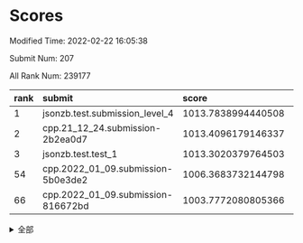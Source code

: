 # Scores

Modified Time: 2022-02-22 16:05:38

Submit Num: 207

All Rank Num: 239177

| rank |               submit               |       score        |       sigma        | pk_num |
| :--- | :--------------------------------- | :----------------- | :----------------- | :----- |
| 1    | jsonzb.test.submission_level_4     | 1013.7838994440508 | 0.8082830399517056 | 4623   |
| 2    | cpp.21_12_24.submission-2b2ea0d7   | 1013.4096179146337 | 0.8057847556574896 | 4620   |
| 3    | jsonzb.test.test_1                 | 1013.3020379764503 | 0.8212116373878814 | 4622   |
| 54   | cpp.2022_01_09.submission-5b0e3de2 | 1006.3683732144798 | 0.7370551363265707 | 4623   |
| 66   | cpp.2022_01_09.submission-816672bd | 1003.7772080805366 | 0.7132102010711655 | 4622   |


<details>
<summary>全部</summary>

| rank |                 submit                 |       score        |       sigma        | pk_num |
| :--- | :------------------------------------- | :----------------- | :----------------- | :----- |
| 1    | jsonzb.test.submission_level_4         | 1013.7838994440508 | 0.8082830399517056 | 4623   |
| 2    | cpp.21_12_24.submission-2b2ea0d7       | 1013.4096179146337 | 0.8057847556574896 | 4620   |
| 3    | jsonzb.test.test_1                     | 1013.3020379764503 | 0.8212116373878814 | 4622   |
| 4    | gobigger.level_3.submission_level_3_34 | 1011.7824308844854 | 0.7909128568623802 | 4622   |
| 5    | gobigger.level_3.submission_level_3_30 | 1011.2431173986215 | 0.7848228854659466 | 4621   |
| 6    | gobigger.level_3.submission_level_3_48 | 1011.0672551740516 | 0.7845007903624178 | 4622   |
| 7    | gobigger.level_3.submission_level_3_11 | 1011.024882310917  | 0.7547691068668416 | 4616   |
| 8    | gobigger.level_3.submission_level_3_44 | 1010.8692723755585 | 0.7643777806849089 | 4619   |
| 9    | gobigger.level_3.submission_level_3_20 | 1010.8495723641215 | 0.7459887188127635 | 4619   |
| 10   | gobigger.level_3.submission_level_3_49 | 1010.7596368369046 | 0.7617069490166666 | 4619   |
| 11   | gobigger.level_3.submission_level_3_7  | 1010.7315245628367 | 0.7619817434159898 | 4627   |
| 12   | gobigger.level_3.submission_level_3_21 | 1010.6181509016892 | 0.7388764073586672 | 4617   |
| 13   | gobigger.level_3.submission_level_3_9  | 1010.5999490403146 | 0.7710137087708729 | 4622   |
| 14   | gobigger.level_3.submission_level_3_35 | 1010.5585010725621 | 0.7895862390200823 | 4625   |
| 15   | gobigger.level_3.submission_level_3_32 | 1010.423630636465  | 0.762714275048257  | 4616   |
| 16   | gobigger.level_3.submission_level_3_41 | 1010.2744021309991 | 0.74624780214051   | 4623   |
| 17   | gobigger.level_3.submission_level_3_17 | 1010.21980534183   | 0.7931641079481849 | 4623   |
| 18   | gobigger.level_3.submission_level_3_6  | 1010.193501210374  | 0.771853260297596  | 4621   |
| 19   | gobigger.level_3.submission_level_3_18 | 1010.1814660039774 | 0.7390827537063075 | 4621   |
| 20   | gobigger.level_3.submission_level_3_37 | 1010.1154646828935 | 0.7538822972193966 | 4622   |
| 21   | gobigger.level_3.submission_level_3_31 | 1010.1008784721195 | 0.7769068528596514 | 4627   |
| 22   | gobigger.level_3.submission_level_3_24 | 1010.0986657350255 | 0.7636324899869432 | 4620   |
| 23   | gobigger.level_3.submission_level_3_27 | 1010.0862593417088 | 0.7667034341186977 | 4624   |
| 24   | gobigger.level_3.submission_level_3_40 | 1010.0735059625293 | 0.759099245603143  | 4624   |
| 25   | gobigger.level_3.submission_level_3_4  | 1010.0650418084645 | 0.7727357027313366 | 4623   |
| 26   | gobigger.level_3.submission_level_3_38 | 1009.9586587430047 | 0.7617411738463382 | 4622   |
| 27   | gobigger.level_3.submission_level_3_43 | 1009.9314088498325 | 0.7635818153626676 | 4621   |
| 28   | gobigger.level_3.submission_level_3_8  | 1009.9284329938122 | 0.7830592000285983 | 4626   |
| 29   | gobigger.level_3.submission_level_3_1  | 1009.9278064978367 | 0.7571902443446934 | 4614   |
| 30   | gobigger.level_3.submission_level_3_42 | 1009.8786629631177 | 0.7674082399784439 | 4624   |
| 31   | gobigger.level_3.submission_level_3_5  | 1009.8665889140974 | 0.7476022948441315 | 4619   |
| 32   | gobigger.level_3.submission_level_3_33 | 1009.8518585943076 | 0.7681874543050816 | 4627   |
| 33   | gobigger.level_3.submission_level_3_28 | 1009.7640329248279 | 0.7657717474561031 | 4627   |
| 34   | gobigger.level_3.submission_level_3_15 | 1009.6872370633112 | 0.7430598714016946 | 4620   |
| 35   | gobigger.level_3.submission_level_3_25 | 1009.6726516998427 | 0.7414033875475616 | 4624   |
| 36   | gobigger.level_3.submission_level_3_19 | 1009.6658407240844 | 0.7715309935607919 | 4625   |
| 37   | gobigger.level_3.submission_level_3_2  | 1009.6612556667885 | 0.7475383795360906 | 4619   |
| 38   | gobigger.level_3.submission_level_3_46 | 1009.6565890656345 | 0.7694522421515625 | 4625   |
| 39   | gobigger.level_3.submission_level_3_23 | 1009.5381516762651 | 0.7533065033787671 | 4621   |
| 40   | gobigger.level_3.submission_level_3_10 | 1009.51211536382   | 0.7526722426507557 | 4618   |
| 41   | gobigger.level_3.submission_level_3_13 | 1009.4425199521063 | 0.7614916087279433 | 4625   |
| 42   | gobigger.level_3.submission_level_3_16 | 1009.3934509193357 | 0.7751234738769639 | 4624   |
| 43   | gobigger.level_3.submission_level_3_45 | 1009.3583579181462 | 0.7554396921709492 | 4618   |
| 44   | gobigger.level_3.submission_level_3_3  | 1009.3547815749598 | 0.7730568544022964 | 4617   |
| 45   | gobigger.level_3.submission_level_3_12 | 1009.3538786277384 | 0.7499076216144271 | 4624   |
| 46   | gobigger.level_3.submission_level_3_47 | 1009.3240294033947 | 0.7727903077842767 | 4626   |
| 47   | gobigger.level_3.submission_level_3_29 | 1009.2550549936916 | 0.7590627009477006 | 4623   |
| 48   | gobigger.level_3.submission_level_3_14 | 1009.1573089597373 | 0.748273944760078  | 4622   |
| 49   | gobigger.level_3.submission_level_3_26 | 1008.959225631368  | 0.7436699543525561 | 4625   |
| 50   | gobigger.level_3.submission_level_3_36 | 1008.9399721677535 | 0.7594565321421386 | 4615   |
| 51   | gobigger.level_3.submission_level_3_39 | 1008.8718904591381 | 0.7373307476739338 | 4621   |
| 52   | gobigger.level_3.submission_level_3_22 | 1008.5141392496442 | 0.7681222600686743 | 4627   |
| 53   | gobigger.level_3.submission_level_3_0  | 1008.2946924818091 | 0.7512893990645809 | 4623   |
| 54   | cpp.2022_01_09.submission-5b0e3de2     | 1006.3683732144798 | 0.7370551363265707 | 4623   |
| 55   | gobigger.level_1.submission_level_1_14 | 1004.6485444218209 | 0.7348082820248344 | 4624   |
| 56   | gobigger.level_1.submission_level_1_44 | 1004.5942686229179 | 0.7300857430691384 | 4621   |
| 57   | gobigger.level_1.submission_level_1_48 | 1004.3283961167496 | 0.7185712536873752 | 4625   |
| 58   | gobigger.level_1.submission_level_1_27 | 1004.2528156819085 | 0.7072248323074605 | 4623   |
| 59   | gobigger.level_1.submission_level_1_2  | 1004.2166764278898 | 0.7133583786482912 | 4618   |
| 60   | gobigger.level_1.submission_level_1_31 | 1004.1661738536376 | 0.7262729982197416 | 4624   |
| 61   | gobigger.level_1.submission_level_1_9  | 1004.0568908226913 | 0.7344181291476873 | 4616   |
| 62   | gobigger.level_1.submission_level_1_15 | 1003.9759635719232 | 0.7031884056767662 | 4624   |
| 63   | gobigger.level_1.submission_level_1_38 | 1003.9549084689069 | 0.7226884143663493 | 4622   |
| 64   | gobigger.level_1.submission_level_1_41 | 1003.8961959793589 | 0.7134102295360949 | 4626   |
| 65   | gobigger.level_1.submission_level_1_17 | 1003.8006843047    | 0.7154097103325355 | 4619   |
| 66   | cpp.2022_01_09.submission-816672bd     | 1003.7772080805366 | 0.7132102010711655 | 4622   |
| 67   | gobigger.level_1.submission_level_1_1  | 1003.7466255612118 | 0.7217726616008663 | 4625   |
| 68   | gobigger.level_1.submission_level_1_47 | 1003.6177174054144 | 0.7155417237569043 | 4625   |
| 69   | gobigger.level_1.submission_level_1_16 | 1003.5875878455741 | 0.7270387818502067 | 4621   |
| 70   | gobigger.level_1.submission_level_1_25 | 1003.5859408257461 | 0.7049258375838505 | 4626   |
| 71   | gobigger.level_1.submission_level_1_46 | 1003.5316711105913 | 0.7152498687074387 | 4616   |
| 72   | gobigger.level_1.submission_level_1_3  | 1003.4817015137273 | 0.7179681010096054 | 4621   |
| 73   | gobigger.level_1.submission_level_1_5  | 1003.4127945309829 | 0.7120408781751383 | 4624   |
| 74   | gobigger.level_1.submission_level_1_0  | 1003.3334399086017 | 0.7175395405104747 | 4624   |
| 75   | gobigger.level_1.submission_level_1_30 | 1003.3052048345695 | 0.7131271598512086 | 4623   |
| 76   | gobigger.level_1.submission_level_1_33 | 1003.3027971053299 | 0.7031198168842899 | 4623   |
| 77   | gobigger.level_1.submission_level_1_37 | 1003.2981408689283 | 0.7073064014156935 | 4619   |
| 78   | gobigger.level_1.submission_level_1_26 | 1003.1879478082193 | 0.7146153061402495 | 4624   |
| 79   | gobigger.level_1.submission_level_1_39 | 1003.1783313676576 | 0.7155708874219994 | 4621   |
| 80   | gobigger.level_1.submission_level_1_32 | 1003.1498181200878 | 0.7094842968052609 | 4621   |
| 81   | gobigger.level_1.submission_level_1_20 | 1003.1310149613985 | 0.7157254118707737 | 4626   |
| 82   | gobigger.level_1.submission_level_1_12 | 1003.0895582653393 | 0.7145044748511198 | 4628   |
| 83   | gobigger.level_1.submission_level_1_28 | 1003.0634023874634 | 0.7146008245961686 | 4624   |
| 84   | gobigger.level_1.submission_level_1_21 | 1003.0571519606767 | 0.7153992582681148 | 4620   |
| 85   | gobigger.level_1.submission_level_1_19 | 1003.0105420698206 | 0.7097946044319243 | 4624   |
| 86   | gobigger.level_1.submission_level_1_24 | 1002.9948133171966 | 0.7136248975832863 | 4624   |
| 87   | gobigger.level_1.submission_level_1_29 | 1002.9578176640085 | 0.7169070869243567 | 4620   |
| 88   | gobigger.level_1.submission_level_1_10 | 1002.9543743122794 | 0.7171341803049612 | 4621   |
| 89   | gobigger.level_1.submission_level_1_34 | 1002.8422373218859 | 0.7091113163986885 | 4622   |
| 90   | gobigger.level_1.submission_level_1_13 | 1002.7784781135115 | 0.7044675631585819 | 4621   |
| 91   | gobigger.level_1.submission_level_1_43 | 1002.750237425287  | 0.7071437014285771 | 4620   |
| 92   | gobigger.level_1.submission_level_1_11 | 1002.6578002957324 | 0.7197684989012799 | 4622   |
| 93   | gobigger.level_1.submission_level_1_8  | 1002.6377310577343 | 0.7129513051868882 | 4620   |
| 94   | gobigger.level_1.submission_level_1_18 | 1002.6027425213952 | 0.715985635748998  | 4615   |
| 95   | gobigger.level_1.submission_level_1_42 | 1002.5194295262272 | 0.7112958315862233 | 4625   |
| 96   | gobigger.level_1.submission_level_1_49 | 1002.5090300049834 | 0.7091837426036648 | 4624   |
| 97   | gobigger.level_1.submission_level_1_4  | 1002.3860744262814 | 0.7202483558272866 | 4617   |
| 98   | gobigger.level_1.submission_level_1_40 | 1002.3691206204066 | 0.7124254268789643 | 4617   |
| 99   | gobigger.level_1.submission_level_1_45 | 1002.1076746707    | 0.710876972880108  | 4623   |
| 100  | gobigger.level_1.submission_level_1_35 | 1002.074526807364  | 0.7096027173707661 | 4621   |
| 101  | gobigger.level_1.submission_level_1_6  | 1002.0729212477955 | 0.704830095610369  | 4621   |
| 102  | gobigger.level_1.submission_level_1_23 | 1002.0680864399269 | 0.7145241188228002 | 4615   |
| 103  | gobigger.level_1.submission_level_1_36 | 1002.0357484944798 | 0.7100621615750311 | 4620   |
| 104  | gobigger.level_1.submission_level_1_7  | 1002.0299432120959 | 0.7130798474797929 | 4619   |
| 105  | gobigger.level_1.submission_level_1_22 | 1001.430495631258  | 0.7029605511384031 | 4621   |
| 106  | gobigger.random.submission_random_3    | 997.3522449473863  | 0.7053357921294854 | 4624   |
| 107  | gobigger.random.submission_random_14   | 997.3448705328125  | 0.7018036211521045 | 4622   |
| 108  | gobigger.random.submission_random_2    | 997.3162007160723  | 0.7190098697340328 | 4624   |
| 109  | gobigger.random.submission_random_9    | 997.1297868647819  | 0.713586323123002  | 4624   |
| 110  | gobigger.random.submission_random_5    | 997.0308054389178  | 0.7079270907320012 | 4623   |
| 111  | gobigger.random.submission_random_41   | 996.8331493673703  | 0.7081795103300284 | 4623   |
| 112  | gobigger.random.submission_random_7    | 996.8053122493021  | 0.7071137679378572 | 4620   |
| 113  | gobigger.random.submission_random_18   | 996.7906136998928  | 0.7069429805460519 | 4620   |
| 114  | gobigger.random.submission_random_27   | 996.7851771335473  | 0.7163671688020422 | 4625   |
| 115  | gobigger.random.submission_random_47   | 996.7332893008252  | 0.7085987956306465 | 4621   |
| 116  | gobigger.random.submission_random_39   | 996.7135165306572  | 0.7134768370783319 | 4623   |
| 117  | gobigger.random.submission_random_11   | 996.5394783374892  | 0.7172659266085654 | 4616   |
| 118  | gobigger.random.submission_random_46   | 996.4737161224296  | 0.6966223085052579 | 4624   |
| 119  | gobigger.random.submission_random_30   | 996.4204309156515  | 0.7198929758079828 | 4624   |
| 120  | gobigger.random.submission_random_48   | 996.3885677524738  | 0.7146495129178215 | 4623   |
| 121  | gobigger.random.submission_random_42   | 996.3846656346212  | 0.7125282810386244 | 4619   |
| 122  | gobigger.random.submission_random_12   | 996.3799909125092  | 0.7117808306425308 | 4618   |
| 123  | gobigger.random.submission_random_8    | 996.3449690439489  | 0.7075156834987225 | 4623   |
| 124  | gobigger.random.submission_random_38   | 996.3406216270132  | 0.7192328105102677 | 4620   |
| 125  | gobigger.random.submission_random_43   | 996.2804269605493  | 0.6945552629412974 | 4619   |
| 126  | gobigger.random.submission_random_29   | 996.2627315567928  | 0.7086128321453629 | 4616   |
| 127  | gobigger.random.submission_random_1    | 996.2466774445054  | 0.7140435165125378 | 4624   |
| 128  | gobigger.random.submission_random_22   | 996.2291041511163  | 0.7064037265083358 | 4620   |
| 129  | gobigger.random.submission_random_4    | 996.2249402968083  | 0.7005094424946305 | 4620   |
| 130  | gobigger.random.submission_random_16   | 996.1803447056948  | 0.7047651521877247 | 4628   |
| 131  | gobigger.random.submission_random_35   | 996.1430288678381  | 0.7033480787047556 | 4623   |
| 132  | gobigger.random.submission_random_19   | 996.1076010916985  | 0.7043794343067913 | 4619   |
| 133  | gobigger.random.submission_random_6    | 995.9852214370321  | 0.7019009910438535 | 4623   |
| 134  | gobigger.random.submission_random_10   | 995.9490092819312  | 0.7050264718403823 | 4623   |
| 135  | gobigger.random.submission_random_31   | 995.9279566627118  | 0.7032100835513149 | 4623   |
| 136  | gobigger.random.submission_random_0    | 995.83585345118    | 0.7203266479723269 | 4619   |
| 137  | gobigger.random.submission_random_44   | 995.7569693866699  | 0.7163714481534749 | 4624   |
| 138  | gobigger.random.submission_random_36   | 995.7473148547303  | 0.7062463243956025 | 4620   |
| 139  | gobigger.random.submission_random_32   | 995.6022520409701  | 0.7084961865863928 | 4616   |
| 140  | gobigger.random.submission_random_17   | 995.5288871617106  | 0.7082357885038035 | 4626   |
| 141  | gobigger.random.submission_random_33   | 995.5017595838103  | 0.7001215185387369 | 4622   |
| 142  | gobigger.random.submission_random_24   | 995.4914107536866  | 0.7072471066824315 | 4627   |
| 143  | gobigger.random.submission_random_40   | 995.4495501583186  | 0.7148116181066985 | 4622   |
| 144  | gobigger.random.submission_random_28   | 995.3112421899298  | 0.7141052538620654 | 4622   |
| 145  | gobigger.random.submission_random_49   | 995.2054407736239  | 0.7119307788865459 | 4622   |
| 146  | gobigger.random.submission_random_34   | 995.1842545389559  | 0.7134481746006799 | 4620   |
| 147  | gobigger.random.submission_random_37   | 995.0631968401008  | 0.7159520816657898 | 4622   |
| 148  | gobigger.random.submission_random_21   | 995.0241883213453  | 0.7118336665191124 | 4623   |
| 149  | gobigger.random.submission_random_23   | 994.9994859935985  | 0.7211814574068511 | 4629   |
| 150  | gobigger.random.submission_random_15   | 994.8788306719496  | 0.7105368980576201 | 4623   |
| 151  | gobigger.random.submission_random_45   | 994.8261788391461  | 0.7056566493717557 | 4622   |
| 152  | gobigger.random.submission_random_13   | 994.7950422993996  | 0.7209168190349575 | 4623   |
| 153  | gobigger.random.submission_random_26   | 994.7887827648287  | 0.7203815743080013 | 4618   |
| 154  | gobigger.random.submission_random_25   | 994.640829776462   | 0.7292503866626363 | 4620   |
| 155  | gobigger.random.submission_random_20   | 994.4135415398274  | 0.7195367307042216 | 4623   |
| 156  | gobigger.level_2.submission_level_2_6  | 994.2704583459926  | 0.7307139144857351 | 4624   |
| 157  | gobigger.level_2.submission_level_2_4  | 993.9504532301653  | 0.7337862547161541 | 4623   |
| 158  | gobigger.level_2.submission_level_2_2  | 993.8758632752698  | 0.7296769338869905 | 4622   |
| 159  | gobigger.level_2.submission_level_2_0  | 993.5322196714189  | 0.7327126116220137 | 4620   |
| 160  | gobigger.level_2.submission_level_2_39 | 993.4721383644397  | 0.7242069988623098 | 4619   |
| 161  | gobigger.level_2.submission_level_2_48 | 993.452267767067   | 0.7497767950067438 | 4624   |
| 162  | gobigger.level_2.submission_level_2_10 | 993.4482903910422  | 0.7245735693272973 | 4626   |
| 163  | gobigger.level_2.submission_level_2_23 | 993.2057361317369  | 0.7453567043946113 | 4623   |
| 164  | gobigger.level_2.submission_level_2_34 | 993.1834750600001  | 0.730137984156347  | 4621   |
| 165  | gobigger.level_2.submission_level_2_29 | 993.1197230612744  | 0.7412085178970053 | 4618   |
| 166  | gobigger.level_2.submission_level_2_36 | 993.0772868111312  | 0.734233652524392  | 4625   |
| 167  | gobigger.level_2.submission_level_2_13 | 992.6879650038605  | 0.738581810224444  | 4623   |
| 168  | gobigger.level_2.submission_level_2_3  | 992.6479038856921  | 0.7458602432576045 | 4626   |
| 169  | gobigger.level_2.submission_level_2_1  | 992.5892984266884  | 0.7266717531871466 | 4626   |
| 170  | gobigger.level_2.submission_level_2_43 | 992.5856522945826  | 0.7323754301611655 | 4618   |
| 171  | gobigger.level_2.submission_level_2_31 | 992.5531016750482  | 0.7489832343803251 | 4620   |
| 172  | gobigger.level_2.submission_level_2_40 | 992.5338452367018  | 0.752469555052515  | 4622   |
| 173  | gobigger.level_2.submission_level_2_22 | 992.5162571694871  | 0.737171136360839  | 4620   |
| 174  | gobigger.level_2.submission_level_2_25 | 992.4661399720051  | 0.735177141894271  | 4622   |
| 175  | gobigger.level_2.submission_level_2_24 | 992.328257906465   | 0.7571274425249643 | 4622   |
| 176  | gobigger.level_2.submission_level_2_7  | 992.2612600835872  | 0.7507359459516905 | 4618   |
| 177  | gobigger.level_2.submission_level_2_18 | 992.2476333665815  | 0.7395882384280881 | 4621   |
| 178  | gobigger.level_2.submission_level_2_19 | 992.1538168431126  | 0.7550467730906942 | 4623   |
| 179  | gobigger.level_2.submission_level_2_11 | 992.143270684398   | 0.7384322720133013 | 4623   |
| 180  | gobigger.level_2.submission_level_2_32 | 992.1382304337002  | 0.747026620844733  | 4623   |
| 181  | gobigger.level_2.submission_level_2_30 | 992.1068726172548  | 0.7430815735062475 | 4626   |
| 182  | gobigger.level_2.submission_level_2_47 | 991.8437861884519  | 0.7331833621482652 | 4623   |
| 183  | gobigger.level_2.submission_level_2_26 | 991.8179338978548  | 0.7318374899602915 | 4619   |
| 184  | gobigger.level_2.submission_level_2_20 | 991.7601209166191  | 0.7674808927621004 | 4623   |
| 185  | gobigger.level_2.submission_level_2_33 | 991.7535489987495  | 0.7412034707948754 | 4620   |
| 186  | gobigger.level_2.submission_level_2_14 | 991.7342842513434  | 0.7785489872439503 | 4620   |
| 187  | gobigger.level_2.submission_level_2_41 | 991.7301394742453  | 0.7567921372474496 | 4621   |
| 188  | gobigger.level_2.submission_level_2_21 | 991.701004189466   | 0.7295234300971446 | 4623   |
| 189  | gobigger.level_2.submission_level_2_37 | 991.6909062344392  | 0.7351248300856179 | 4621   |
| 190  | gobigger.level_2.submission_level_2_28 | 991.6670025865668  | 0.75866709310027   | 4621   |
| 191  | gobigger.level_2.submission_level_2_49 | 991.6031106157367  | 0.7557714346375846 | 4621   |
| 192  | gobigger.level_2.submission_level_2_35 | 991.5351149808661  | 0.7464592071131056 | 4620   |
| 193  | gobigger.level_2.submission_level_2_16 | 991.521041789146   | 0.743018232754381  | 4616   |
| 194  | gobigger.level_2.submission_level_2_17 | 991.5077832409249  | 0.7545846000753188 | 4618   |
| 195  | gobigger.level_2.submission_level_2_12 | 991.412861355654   | 0.7555992624503904 | 4621   |
| 196  | gobigger.level_2.submission_level_2_46 | 991.2222894526668  | 0.7466173286950398 | 4625   |
| 197  | gobigger.level_2.submission_level_2_15 | 991.2016010850784  | 0.7571591567318885 | 4618   |
| 198  | gobigger.level_2.submission_level_2_9  | 991.1887174557658  | 0.7538442720145384 | 4625   |
| 199  | gobigger.level_2.submission_level_2_8  | 991.1359656442214  | 0.7577408780091393 | 4619   |
| 200  | gobigger.level_2.submission_level_2_45 | 991.0994260036329  | 0.7466330527153766 | 4621   |
| 201  | gobigger.level_2.submission_level_2_38 | 991.0862452209117  | 0.7647528590443212 | 4618   |
| 202  | gobigger.level_2.submission_level_2_5  | 991.0291909296222  | 0.7511351222216371 | 4626   |
| 203  | gobigger.level_2.submission_level_2_42 | 990.8550083358441  | 0.7575984189454963 | 4616   |
| 204  | gobigger.level_2.submission_level_2_44 | 990.7135340099275  | 0.7677267280172961 | 4622   |
| 205  | gobigger.level_2.submission_level_2_27 | 989.9842768581635  | 0.786774179551225  | 4626   |
| 206  | gobigger.none.submission_none_0        | 979.2956783335543  | 1.1809719549315454 | 4620   |
| 207  | gobigger.none.submission_none_1        | 976.6888037536886  | 1.4210679675133349 | 4623   |

</details>